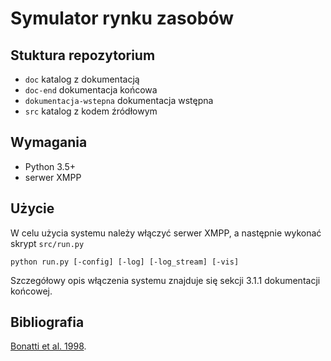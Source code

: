 # Symulator rynku zasobów

## Stuktura repozytorium 

* `doc` katalog z dokumentacją
 * `doc-end` dokumentacja końcowa
 * `dokumentacja-wstepna` dokumentacja wstępna
* `src` katalog z kodem źródłowym

## Wymagania

* Python 3.5+
* serwer XMPP

## Użycie

W celu użycia systemu należy włączyć serwer XMPP, a następnie wykonać skrypt `src/run.py`

```
python run.py [-config] [-log] [-log_stream] [-vis]
```

Szczegółowy opis włączenia systemu znajduje się sekcji 3.1.1 dokumentacji końcowej.


## Bibliografia

[Bonatti et al. 1998][1].


[1]: https://www.sciencedirect.com/science/article/abs/pii/S0921889098000256
